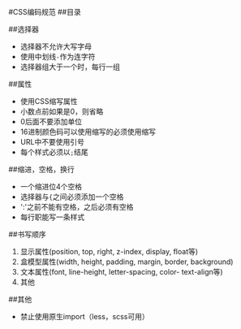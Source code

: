 #CSS编码规范
##目录

##选择器
* 选择器不允许大写字母
* 使用中划线`-`作为连字符
* 选择器组大于一个时，每行一组

##属性
* 使用CSS缩写属性
* 小数点前如果是0，则省略
* 0后面不要添加单位
* 16进制颜色码可以使用缩写的必须使用缩写
* URL中不要使用引号
* 每个样式必须以`;`结尾

##缩进，空格，换行
* 一个缩进位4个空格
* 选择器与`{`之间必须添加一个空格
* ':'之前不能有空格，之后必须有空格
* 每行职能写一条样式

##书写顺序
1. 显示属性(position, top, right, z-index, display, float等)
2. 盒模型属性(width, height, padding, margin, border, background)
3. 文本属性(font, line-height, letter-spacing, color- text-align等)
4. 其他

##其他
* 禁止使用原生import（less，scss可用）
